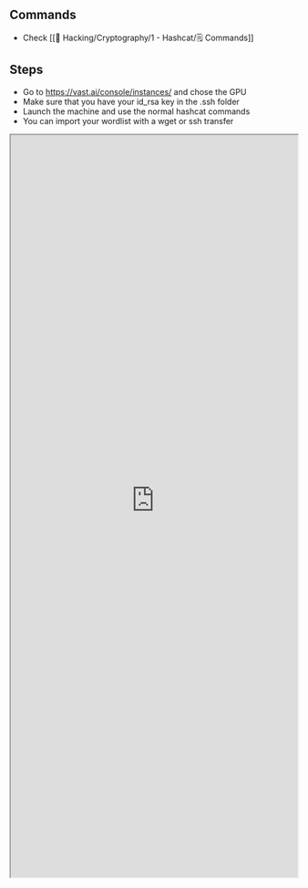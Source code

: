 ## Commands

- Check [[📁 Hacking/Cryptography/1 - Hashcat/🗒️ Commands]]

## Steps

- Go to https://vast.ai/console/instances/ and chose the GPU
- Make sure that you have your id_rsa key in the .ssh folder
- Launch the machine and use the normal hashcat commands
- You can import your wordlist with a wget or ssh transfer


<iframe src="https://www.scrawledsecurityblog.com/2020/11/cracking-password-hashes-on-cheap-how.html" width="100%" height="1300"></iframe>